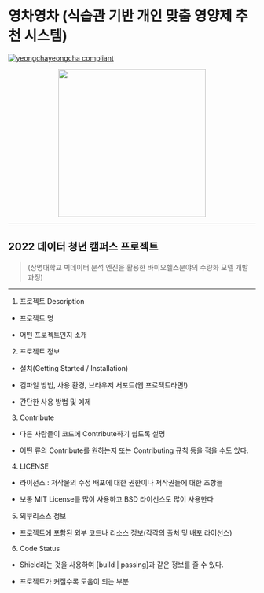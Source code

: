 # 영차영차 (식습관 기반 개인 맞춤 영양제 추천 시스템)  
[![yeongchayeongcha compliant](https://img.shields.io/badge/project-yeongchayeongcha-yellow)](https://github.com/ourkofe/yeongchayeongcha)  
<p align="center"><img src="https://user-images.githubusercontent.com/104803703/186654412-7172e77c-da2c-4dc0-a64a-91bee9031540.png" height="300px" width="300px"></p>  

----------  

## 2022 데이터 청년 캠퍼스 프로젝트 
>(상명대학교 빅데이터 분석 엔진을 활용한 바이오헬스분야의 수량화 모델 개발 과정)  

-----------  

1. 프로젝트 Description
- 프로젝트 명

- 어떤 프로젝트인지 소개


2. 프로젝트 정보
- 설치(Getting Started / Installation)

- 컴파일 방법, 사용 환경, 브라우저 서포트(웹 프로젝트라면!)

- 간단한 사용 방법 및 예제


3. Contribute
- 다른 사람들이 코드에 Contribute하기 쉽도록 설명

- 어떤 류의 Contribute를 원하는지 또는 Contributing 규칙 등을 적을 수도 있다.


4. LICENSE
- 라이선스 : 저작물의 수정 배포에 대한 권한이나 저작권들에 대한 조항들

- 보통 MIT License를 많이 사용하고 BSD 라이선스도 많이 사용한다


5. 외부리소스 정보
- 프로젝트에 포함된 외부 코드나 리소스 정보(각각의 출처 및 배포 라이선스)


6. Code Status
- Shield라는 것을 사용하여 [build | passing]과 같은 정보를 줄 수 있다.

- 프로젝트가 커질수록 도움이 되는 부분
